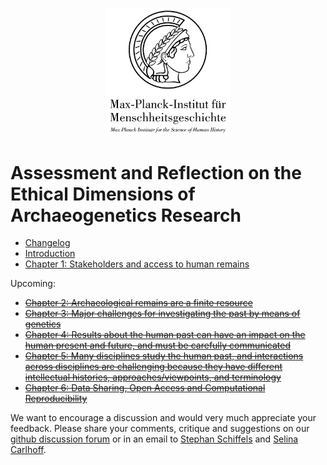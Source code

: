 <p align="center">
  <img src="media/mpi_shh_logo_with_white_background.png" width = 200>
</p>

# Assessment and Reflection on the Ethical Dimensions of Archaeogenetics Research 

* [Changelog](CHANGELOG.md)
* [Introduction](chapter_0.md)
* [Chapter 1: Stakeholders and access to human remains](chapter_1.md)

Upcoming:

* [~~Chapter 2: Archaeological remains are a finite resource~~](chapter_2.md)
* [~~Chapter 3: Major challenges for investigating the past by means of genetics~~](chapter_3.md)
* [~~Chapter 4: Results about the human past can have an impact on the human present and future, and must be carefully communicated~~](chapter_4.md)
* [~~Chapter 5: Many disciplines study the human past, and interactions across disciplines are challenging because they have different intellectual histories, approaches/viewpoints, and terminology~~](chapter_5.md)
* [~~Chapter 6: Data Sharing, Open Access and Computational Reproducibility~~](chapter_6.md)

We want to encourage a discussion and would very much appreciate your feedback. Please share your comments, critique and suggestions on our [github discussion forum](https://github.com/MPI-EVA-Archaeogenetics/ethics_statement/discussions) or in an email to [Stephan Schiffels](mailto:schiffels@shh.mpg.de) and [Selina Carlhoff](mailto:carlhoff@shh.mpg.de).


